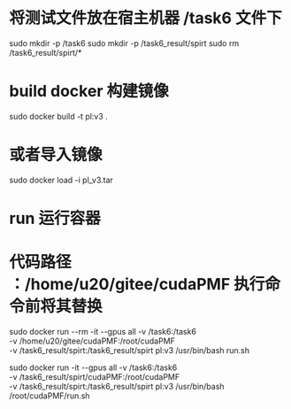 
# 将测试文件放在宿主机器 /task6 文件下
sudo mkdir -p /task6
sudo mkdir -p /task6_result/spirt
sudo rm /task6_result/spirt/*
<!-- sudo cp *.pcd /task6 -->
# build docker 构建镜像 
sudo docker build -t pl:v3 .
# 或者导入镜像
sudo docker load -i pl_v3.tar
# run 运行容器
# 代码路径 ：/home/u20/gitee/cudaPMF 执行命令前将其替换
<!-- 运行后移除的命令 -->
sudo docker run --rm -it --gpus all  -v /task6:/task6 \
-v /home/u20/gitee/cudaPMF:/root/cudaPMF \
-v /task6_result/spirt:/task6_result/spirt pl:v3 /usr/bin/bash run.sh

<!-- 运行后不移除的命令 -->
sudo docker run  -it --gpus all  -v /task6:/task6 \
-v /task6_result/spirt/cudaPMF:/root/cudaPMF \
-v /task6_result/spirt:/task6_result/spirt pl:v3 /usr/bin/bash /root/cudaPMF/run.sh